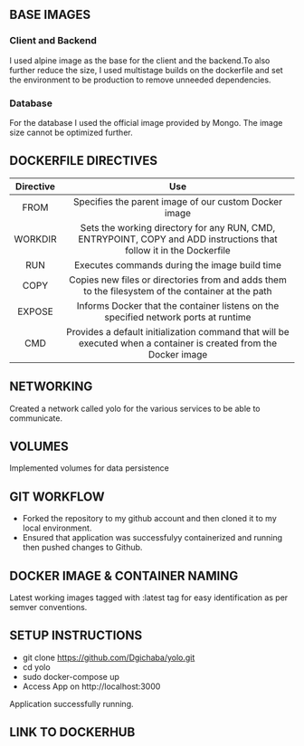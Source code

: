 ## BASE IMAGES
### Client and Backend
I used alpine image as the base for the client and the backend.To also further reduce the size, I used multistage builds on the dockerfile and set the environment to be production to remove unneeded dependencies. 

### Database 
For the database I used the official image provided by Mongo. The image size cannot be optimized further.

## DOCKERFILE DIRECTIVES
| Directive | Use   | 
| :-----: | :---: | 
| FROM | Specifies the parent image of our custom Docker image   | 
|WORKDIR |     Sets the working directory for any RUN, CMD, ENTRYPOINT, COPY and ADD instructions that follow it in the Dockerfile |
|RUN |         Executes commands during the image build time |
|COPY|         Copies new files or directories from <src> and adds them to the filesystem of the container at the path <dest> |
|EXPOSE |      Informs Docker that the container listens on the specified network ports at runtime|
|CMD    |      Provides a default initialization command that will be executed when a container is created from the Docker image |

## NETWORKING
Created a network called yolo for the various services to be able to communicate.

## VOLUMES
Implemented volumes for data persistence

## GIT WORKFLOW
* Forked the repository to my github account and then cloned it to my local environment.
* Ensured that application was successfulyy containerized and running then pushed changes to Github.

## DOCKER IMAGE & CONTAINER NAMING 

Latest working images tagged with :latest tag for easy identification as per semver conventions.

## SETUP INSTRUCTIONS
* git clone https://github.com/Dgichaba/yolo.git
* cd yolo
* sudo docker-compose up
* Access App on http://localhost:3000

Application successfully running.
## LINK TO DOCKERHUB
